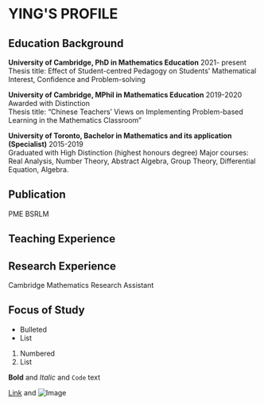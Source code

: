# YING'S PROFILE


## Education Background
**University of Cambridge, PhD in Mathematics Education**                                         2021- present       
Thesis title: Effect of Student-centred Pedagogy on Students’ Mathematical Interest, Confidence and Problem-solving

**University of Cambridge, MPhil in Mathematics Education**                                        2019-2020        
Awarded with Distinction          
Thesis title: “Chinese Teachers’ Views on Implementing Problem-based Learning in the Mathematics Classroom”

**University of Toronto, Bachelor in Mathematics and its application (Specialist)**	               2015-2019               
Graduated with High Distinction (highest honours degree)
Major courses: Real Analysis, Number Theory, Abstract Algebra, Group Theory, Differential Equation, Algebra.
   
## Publication
PME
BSRLM

## Teaching Experience

## Research Experience
Cambridge Mathematics Research Assistant  

## Focus of Study

- Bulleted
- List

1. Numbered
2. List

**Bold** and _Italic_ and `Code` text

[Link](url) and ![Image](src)
```
